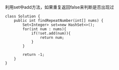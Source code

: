 利用set中add方法，如果重复返回false来判断是否出现过



```` 
class Solution {
    public int findRepeatNumber(int[] nums) {
        Set<Integer> set=new HashSet<>();
        for(int num : nums){
            if(!set.add(num)){
                return num;
            }
        }

        return -1;
    }
}
````
